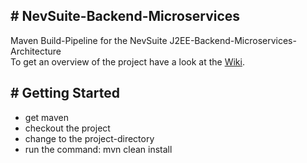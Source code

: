 ## # NevSuite-Backend-Microservices
  
Maven Build-Pipeline for the NevSuite J2EE-Backend-Microservices-Architecture  
To get an overview of the project have a look at the [Wiki](https://github.com/br4sk4/NevSuite-Backend-Microservices/wiki/).
  
## # Getting Started
  
- get maven
- checkout the project
- change to the project-directory
- run the command: mvn clean install
